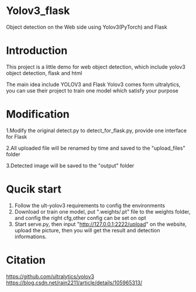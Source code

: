 # Yolov3_flask
Object detection on the Web side using Yolov3(PyTorch) and Flask

# Introduction
This project is a little demo for web object detection, which include yolov3 object detection, flask and html

The main idea include YOLOV3 and Flask
Yolov3 comes form ultralytics, you can use their project to train one model which satisfy your purpose

# Modification
1.Modify the original detect.py to detect_for_flask.py, provide one interface for Flask

2.All uploaded file will be renamed by time and saved to the "upload_files" folder

3.Detected image will be saved to the "output" folder


# Qucik start

1. Follow the ult-yolov3 requirements to config the environments
2. Download or train one model, put ".weights/.pt" file to the weights folder, and config the right cfg,other config can be set on opt 
3. Start serve.py, then input "http://127.0.0.1:2222/upload" on the website, upload the picture, then you will get the result and detection informations.


# Citation
https://github.com/ultralytics/yolov3 
https://blog.csdn.net/rain2211/article/details/105965313/




